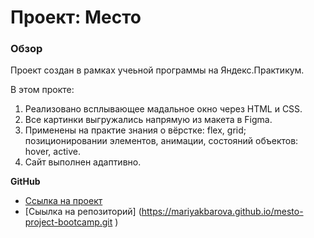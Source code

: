 # Проект: Место

### Обзор

Проект создан в рамках учеьной программы на Яндекс.Практикум.

В этом прокте:

1. Реализовано всплывающее мадальное окно через HTML и CSS.
2. Все картинки выгружались напрямую из макета в Figma.
3. Применены на практие знания о вёрстке: flex, grid; позиционировании элементов, анимации, состояний объектов: hover, active.
4. Сайт выполнен адаптивно.



**GitHub**

* [Ссылка на проект](https://mariyakbarova.github.io/mesto-project-bootcamp/index.html)
* [Сыылка на репозиторий] (https://mariyakbarova.github.io/mesto-project-bootcamp.git )


